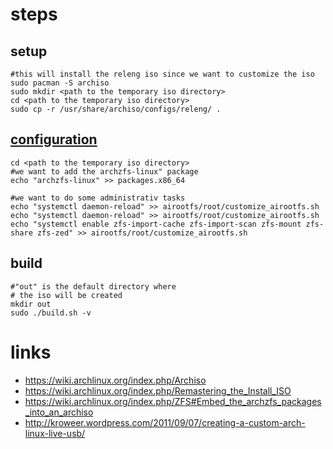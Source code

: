 # steps

## setup

```
#this will install the releng iso since we want to customize the iso
sudo pacman -S archiso
sudo mkdir <path to the temporary iso directory>
cd <path to the temporary iso directory>
sudo cp -r /usr/share/archiso/configs/releng/ .
```

## [configuration](https://wiki.archlinux.org/index.php/Archiso#Configure_our_live_medium)

```
cd <path to the temporary iso directory>
#we want to add the archzfs-linux" package
echo "archzfs-linux" >> packages.x86_64

#we want to do some administrativ tasks
echo "systemctl daemon-reload" >> airootfs/root/customize_airootfs.sh
echo "systemctl daemon-reload" >> airootfs/root/customize_airootfs.sh
echo "systemctl enable zfs-import-cache zfs-import-scan zfs-mount zfs-share zfs-zed" >> airootfs/root/customize_airootfs.sh
```

## build

```
#"out" is the default directory where
# the iso will be created
mkdir out
sudo ./build.sh -v
```

# links

* https://wiki.archlinux.org/index.php/Archiso
* https://wiki.archlinux.org/index.php/Remastering_the_Install_ISO
* https://wiki.archlinux.org/index.php/ZFS#Embed_the_archzfs_packages_into_an_archiso
* http://kroweer.wordpress.com/2011/09/07/creating-a-custom-arch-linux-live-usb/
